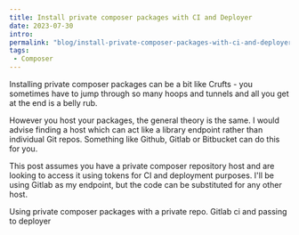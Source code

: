 ```yaml
---
title: Install private composer packages with CI and Deployer
date: 2023-07-30
intro:
permalink: "blog/install-private-composer-packages-with-ci-and-deployer/"
tags:
 - Composer
---
```


Installing private composer packages can be a bit like Crufts - you sometimes have to jump through so many hoops and tunnels and all you get at the end is a belly rub.

However you host your packages, the general theory is the same. I would advise finding a host which can act like a library endpoint rather than individual Git repos. Something like Github, Gitlab or Bitbucket can do this for you.

This post assumes you have a private composer repository host and are looking to access it using tokens for CI and deployment purposes. I'll be using Gitlab as my endpoint, but the code can be substituted for any other host.

Using private composer packages with a private repo. Gitlab ci and passing to deployer
